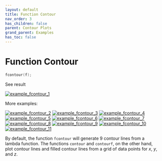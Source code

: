 ```yaml
---
layout: default
title: Function Contour
nav_order: 3
has_children: false
parent: Contour Plots
grand_parent: Examples
has_toc: false
---
```

# Function Contour

```cpp
fcontour(f);
```


See result

[![example_fcontour_1](https://github.com/alandefreitas/matplotplusplus/blob/master/docs/examples/contour_plots/fcontour/fcontour_1.svg)](https://github.com/alandefreitas/matplotplusplus/blob/master/examples/contour_plots/fcontour/fcontour_1.cpp)

More examples:
    
[![example_fcontour_2](https://github.com/alandefreitas/matplotplusplus/blob/master/docs/examples/contour_plots/fcontour/fcontour_2_thumb.png)](https://github.com/alandefreitas/matplotplusplus/blob/master/examples/contour_plots/fcontour/fcontour_2.cpp)  [![example_fcontour_3](https://github.com/alandefreitas/matplotplusplus/blob/master/docs/examples/contour_plots/fcontour/fcontour_3_thumb.png)](https://github.com/alandefreitas/matplotplusplus/blob/master/examples/contour_plots/fcontour/fcontour_3.cpp)  [![example_fcontour_4](https://github.com/alandefreitas/matplotplusplus/blob/master/docs/examples/contour_plots/fcontour/fcontour_4_thumb.png)](https://github.com/alandefreitas/matplotplusplus/blob/master/examples/contour_plots/fcontour/fcontour_4.cpp)  [![example_fcontour_5](https://github.com/alandefreitas/matplotplusplus/blob/master/docs/examples/contour_plots/fcontour/fcontour_5_thumb.png)](https://github.com/alandefreitas/matplotplusplus/blob/master/examples/contour_plots/fcontour/fcontour_5.cpp)  [![example_fcontour_6](https://github.com/alandefreitas/matplotplusplus/blob/master/docs/examples/contour_plots/fcontour/fcontour_6_thumb.png)](https://github.com/alandefreitas/matplotplusplus/blob/master/examples/contour_plots/fcontour/fcontour_6.cpp)  [![example_fcontour_7](https://github.com/alandefreitas/matplotplusplus/blob/master/docs/examples/contour_plots/fcontour/fcontour_7_thumb.png)](https://github.com/alandefreitas/matplotplusplus/blob/master/examples/contour_plots/fcontour/fcontour_7.cpp)  [![example_fcontour_8](https://github.com/alandefreitas/matplotplusplus/blob/master/docs/examples/contour_plots/fcontour/fcontour_8_thumb.png)](https://github.com/alandefreitas/matplotplusplus/blob/master/examples/contour_plots/fcontour/fcontour_8.cpp)  [![example_fcontour_9](https://github.com/alandefreitas/matplotplusplus/blob/master/docs/examples/contour_plots/fcontour/fcontour_9_thumb.png)](https://github.com/alandefreitas/matplotplusplus/blob/master/examples/contour_plots/fcontour/fcontour_9.cpp)  [![example_fcontour_10](https://github.com/alandefreitas/matplotplusplus/blob/master/docs/examples/contour_plots/fcontour/fcontour_10_thumb.png)](https://github.com/alandefreitas/matplotplusplus/blob/master/examples/contour_plots/fcontour/fcontour_10.cpp)  [![example_fcontour_11](https://github.com/alandefreitas/matplotplusplus/blob/master/docs/examples/contour_plots/fcontour/fcontour_11_thumb.png)](https://github.com/alandefreitas/matplotplusplus/blob/master/examples/contour_plots/fcontour/fcontour_11.cpp)
  

By default, the function `fcontour` will generate 9 contour lines from a lambda function. The functions `contour` and `contourf`, on the other hand, plot contour lines and filled contour lines from a grid of data points for $x$, $y$, and $z$.





<!-- Generated with mdsplit: https://github.com/alandefreitas/mdsplit -->

